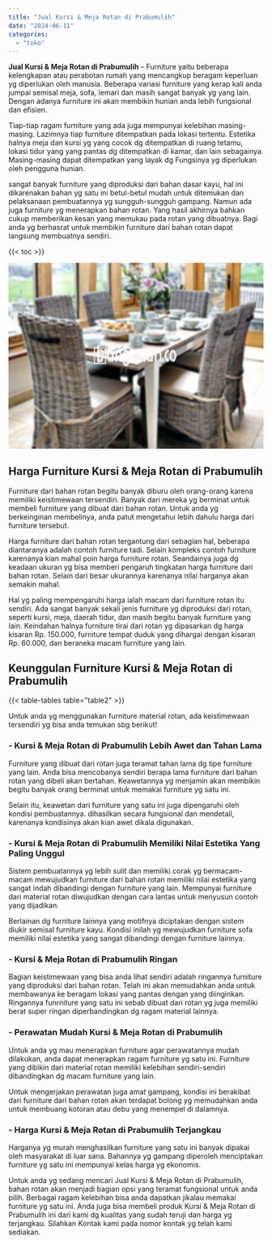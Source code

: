 ```yaml
---
title: "Jual Kursi & Meja Rotan di Prabumulih"
date: "2024-06-11"
categories: 
  - "toko"
---
```


**Jual Kursi & Meja Rotan di Prabumulih** – Furniture yaitu beberapa kelengkapan atau perabotan rumah yang mencangkup beragam keperluan yg diperlukan oleh manusia. Beberapa variasi furniture yang kerap kali anda jumpai semisal meja, sofa, lemari dan masih sangat banyak yg yang lain. Dengan adanya furniture ini akan membikin hunian anda lebih fungsional dan efisien.

Tiap-tiap ragam furniture yang ada juga mempunyai kelebihan masing-masing. Lazimnya tiap furniture ditempatkan pada lokasi tertentu. Estetika halnya meja dan kursi yg yang cocok dg ditempatkan di ruang tetamu, lokasi tidur yang yang pantas dg ditempatkan di kamar, dan lain sebagainya. Masing-masing dapat ditempatkan yang layak dg Fungsinya yg diperlukan oleh pengguna hunian.

sangat banyak furniture yang diproduksi dari bahan dasar kayu, hal ini dikarenakan bahan yg satu ini betul-betul mudah untuk ditemukan dan pelaksanaan pembuatannya yg sungguh-sungguh gampang. Namun ada juga furniture yg menerapkan bahan rotan. Yang hasil akhirnya bahkan cukup memberikan kesan yang memukau pada rotan yang dibuatnya. Bagi anda yg berhasrat untuk membikin furniture dari bahan rotan dapat langsung membuatnya sendiri.

{{< toc >}}

![Jual Kursi & Meja Rotan di Prabumulih](/images/kursi-meja-rotan-murah02.png)

## Harga Furniture Kursi & Meja Rotan di Prabumulih

Furniture dari bahan rotan begitu banyak diburu oleh orang-orang karena memiliki keistimewaan tersendiri. Banyak dari mereka yg berminat untuk membeli furniture yang dibuat dari bahan rotan. Untuk anda yg berkeinginan membelinya, anda patut mengetahui lebih dahulu harga dari furniture tersebut.

Harga furniture dari bahan rotan tergantung dari sebagian hal, beberapa diantaranya adalah contoh furniture tadi. Selain kompleks contoh furniture karenanya kian mahal poin harga furniture rotan. Seandainya juga dg keadaan ukuran yg bisa memberi pengaruh tingkatan harga furniture dari bahan rotan. Selain dari besar ukurannya karenanya nilai harganya akan semakin mahal.

Hal yg paling mempengaruhi harga ialah macam dari furniture rotan itu sendiri. Ada sangat banyak sekali jenis furniture yg diproduksi dari rotan, seperti kursi, meja, daerah tidur, dan masih begitu banyak furniture yang lain. Keindahan halnya furniture tirai dari rotan yg dipasarkan dg harga kisaran Rp. 150.000, furniture tempat duduk yang dihargai dengan kisaran Rp. 60.000, dan beraneka macam furniture yang lain.

## Keunggulan Furniture Kursi & Meja Rotan di Prabumulih

{{< table-tables table="table2" >}}

Untuk anda yg menggunakan furniture material rotan, ada keistimewaan tersendiri yg bisa anda temukan sbg berikut!

### \- Kursi & Meja Rotan di Prabumulih Lebih Awet dan Tahan Lama

Furniture yang dibuat dari rotan juga teramat tahan lama dg tipe furniture yang lain. Anda bisa mencobanya sendiri berapa lama furniture dari bahan rotan yang dibeli akan bertahan. Keawetannya yg menjamin akan membikin begitu banyak orang berminat untuk memakai furniture yg satu ini.

Selain itu, keawetan dari furniture yang satu ini juga dipengaruhi oleh kondisi pembuatannya. dihasilkan secara fungsional dan mendetail, karenanya kondisinya akan kian awet dikala digunakan.

### \- Kursi & Meja Rotan di Prabumulih Memiliki Nilai Estetika Yang Paling Unggul

Sistem pembuatannya yg lebih sulit dan memiliki corak yg bermacam-macam mewujudkan furniture dari bahan rotan memiliki nilai estetika yang sangat indah dibandingi dengan furniture yang lain. Mempunyai furniture dari material rotan diwujudkan dengan cara lantas untuk menyusun contoh yang dijadikan.

Berlainan dg furniture lainnya yang motifnya diciptakan dengan sistem diukir semisal furniture kayu. Kondisi inilah yg mewujudkan furniture sofa memiliki nilai estetika yang sangat dibandingi dengan furniture lainnya.

### \- Kursi & Meja Rotan di Prabumulih Ringan

Bagian keistimewaan yang bisa anda lihat sendiri adalah ringannya furniture yang diproduksi dari bahan rotan. Telah ini akan memudahkan anda untuk membawanya ke beragam lokasi yang pantas dengan yang diinginkan. Ringannya funrniture yang satu ini sebab dibuat dari rotan yg juga memiliki berat super ringan diperbandingkan dg ragam material lainnya.

### \- Perawatan Mudah Kursi & Meja Rotan di Prabumulih

Untuk anda yg mau menerapkan furniture agar perawatannya mudah dilakukan, anda dapat menerapkan ragam furniture yg satu ini. Furniture yang dibikin dari material rotan memiliki kelebihan sendiri-sendiri dibandingkan dg macam furniture yang lain.

Untuk mengerjakan perawatan juga amat gampang, kondisi ini berakibat dari furniture dari bahan rotan akan terdapat bolong yg memudahkan anda untuk membuang kotoran atau debu yang menempel di dalamnya.

### \- Harga Kursi & Meja Rotan di Prabumulih Terjangkau

Harganya yg murah menghasilkan furniture yang satu ini banyak dipakai oleh masyarakat di luar sana. Bahannya yg gampang diperoleh menciptakan furniture yg satu ini mempunyai kelas harga yg ekonomis.

Untuk anda yg sedang mencari Jual Kursi & Meja Rotan di Prabumulih, bahan rotan akan menjadi bagian opsi yang teramat fungsional untuk anda pilih. Berbagai ragam kelebihan bisa anda dapatkan jikalau memakai furniture yg satu ini. Anda juga bisa membeli produk Kursi & Meja Rotan di Prabumulih ini dari kami dg kualitas yang sudah teruji dan harga yg terjangkau. Silahkan Kontak kami pada nomor kontak yg telah kami sediakan.
